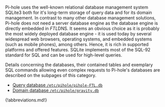 Pi-hole uses the well-known relational database management system SQLite3 both for it's long-term storage of query data and for its domain management. In contrast to many other database management solutions, Pi-hole does not need a server database engine as the database engine is directly embedded in *FTL*DNS. It seems an obvious choice as it is probably the most widely deployed database engine - it is used today by several widespread web browsers, operating systems, and embedded systems (such as mobile phones), among others. Hence, it is rich in supported platforms and offered features. SQLite implements most of the SQL-92 standard for SQL and can be used for high-level queries.

Details concerning the databases, their contained tables and exemplary SQL commands allowing even complex requests to Pi-hole's databases are described on the subpages of this category.

- [Query database `/etc/pihole/pihole-FTL.db`](ftl.md)
- [Domain database `/etc/pihole/gravity.db`](gravity.md)

{!abbreviations.md!}
